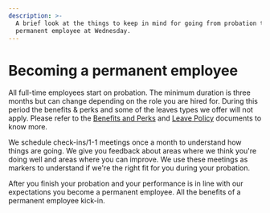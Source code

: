 ```yaml
---
description: >-
  A brief look at the things to keep in mind for going from probation to a
  permanent employee at Wednesday.
---
```


# Becoming a permanent employee

All full-time employees start on probation. The minimum duration is three months but can change depending on the role you are hired for. During this period the benefits & perks and some of the leaves types we offer will not apply. Please refer to the [Benefits and Perks](../benefits-and-perks/) and [Leave Policy](../how-we-work/leave-policy.md) documents to know more.

We schedule check-ins/1-1 meetings once a month to understand how things are going. We give you feedback about areas where we think you're doing well and areas where you can improve. We use these meetings as markers to understand if we're the right fit for you during your probation.

After you finish your probation and your performance is in line with our expectations you become a permanent employee. All the benefits of a permanent employee kick-in.
